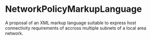 # NetworkPolicyMarkupLanguage
A proposal of an XML markup language suitable to express host connectivity requirements of accross multiple subnets of a local area network.
